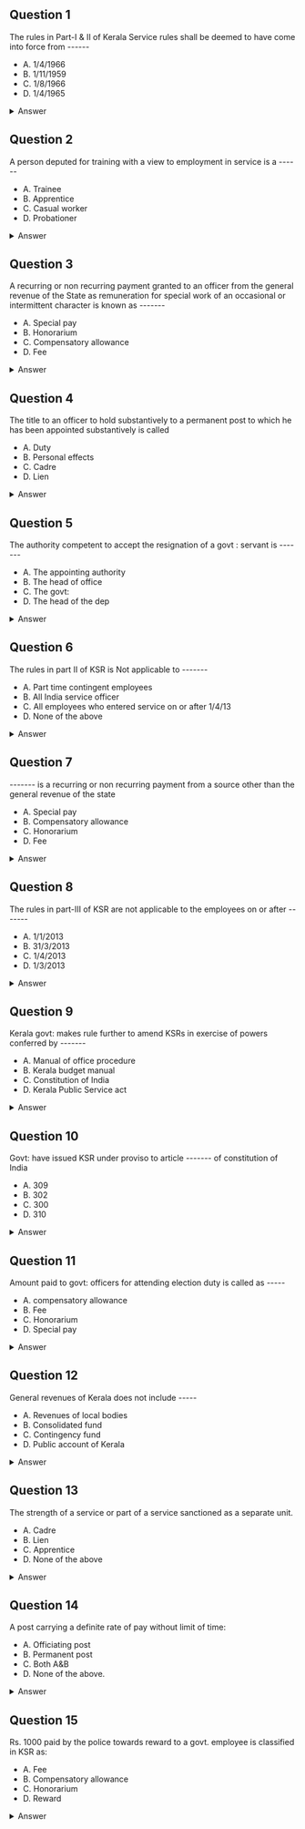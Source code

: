 ## Question 1
The rules in Part-I & II of
Kerala Service rules shall be
deemed to have come into force
from ------
- A. 1/4/1966
- B. 1/11/1959
- C. 1/8/1966
- D. 1/4/1965
<details>
<summary>Answer</summary>
✅ B. 1/11/1959
</details>

## Question 2
A person deputed for training
with a view to employment in
service is a ------
- A. Trainee
- B. Apprentice
- C. Casual worker
- D. Probationer
<details>
<summary>Answer</summary>
✅ B. Apprentice
</details>

## Question 3
A recurring or non recurring
payment granted to an officer
from the general revenue of the
State as remuneration for special
work of an occasional or
intermittent character is known
as -------
- A. Special pay
- B. Honorarium
- C. Compensatory allowance
- D. Fee
<details>
<summary>Answer</summary>
✅ B. Honorarium
</details>

## Question 4
The title to an officer to hold
substantively to a permanent
post to which he has been
appointed substantively is called
- A. Duty
- B. Personal effects
- C. Cadre
- D. Lien
<details>
<summary>Answer</summary>
✅ D. Lien
</details>

## Question 5
The authority competent to
accept the resignation of a govt :
servant is -------
- A. The appointing authority
- B. The head of office
- C. The govt:
- D. The head of the dep
<details>
<summary>Answer</summary>
✅ A. The appointing authority
</details>

## Question 6
The rules in part II of KSR is
Not applicable to -------
- A. Part time contingent employees
- B. All India service officer
- C. All employees who entered service on or after 1/4/13
- D. None of the above
<details>
<summary>Answer</summary>
✅ A. Part time contingent employees
</details>

## Question 7
------- is a recurring or non
recurring payment from a source
other than the general revenue of
the state
- A. Special pay
- B. Compensatory allowance
- C. Honorarium
- D. Fee
<details>
<summary>Answer</summary>
✅ D. Fee
</details>

## Question 8
The rules in part-III of KSR are
not applicable to the employees
on or after -------
- A. 1/1/2013
- B. 31/3/2013
- C. 1/4/2013
- D. 1/3/2013
<details>
<summary>Answer</summary>
✅ C. 1/4/2013
</details>

## Question 9
Kerala govt: makes rule further
to amend KSRs in exercise of
powers conferred by -------
- A. Manual of office procedure
- B. Kerala budget manual
- C. Constitution of India
- D. Kerala Public Service act
<details>
<summary>Answer</summary>
✅ D. Kerala Public Service act
</details>

## Question 10
Govt: have issued KSR under
proviso to article ------- of
constitution of India
- A. 309
- B. 302
- C. 300
- D. 310
<details>
<summary>Answer</summary>
✅ A. 309
</details>

## Question 11
Amount paid to govt: officers
for attending election duty is
called as -----
- A. compensatory allowance
- B. Fee
- C. Honorarium
- D. Special pay
<details>
<summary>Answer</summary>
✅ C. Honorarium
</details>

## Question 12
General revenues of Kerala
does not include -----
- A. Revenues of local bodies
- B. Consolidated fund
- C. Contingency fund
- D. Public account of Kerala
<details>
<summary>Answer</summary>
✅ A. Revenues of local bodies
</details>

## Question 13
The strength of a service or
part of a service sanctioned as a
separate unit.
- A. Cadre
- B. Lien
- C. Apprentice
- D. None of the above
<details>
<summary>Answer</summary>
✅ A. Cadre
</details>

## Question 14
A post carrying a definite
rate of pay without limit of time:
- A. Officiating post
- B. Permanent post
- C. Both A&B
- D. None of the above.
<details>
<summary>Answer</summary>
✅ B. Permanent post
</details>

## Question 15
Rs. 1000 paid by the police
towards reward to a govt.
employee is classified in KSR as:
- A. Fee
- B. Compensatory allowance
- C. Honorarium
- D. Reward
<details>
<summary>Answer</summary>
✅ C. Honorarium
</details>
